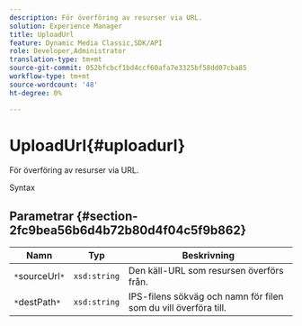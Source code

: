 ```yaml
---
description: För överföring av resurser via URL.
solution: Experience Manager
title: UploadUrl
feature: Dynamic Media Classic,SDK/API
role: Developer,Administrator
translation-type: tm+mt
source-git-commit: 052bfcbcf1bd4ccf60afa7e3325bf58dd07cba85
workflow-type: tm+mt
source-wordcount: '48'
ht-degree: 0%

---
```



# UploadUrl{#uploadurl}

För överföring av resurser via URL.

Syntax

## Parametrar {#section-2fc9bea56b6d4b72b80d4f04c5f9b862}

| Namn | Typ | Beskrivning |
|---|---|---|
| `*`sourceUrl`*` | `xsd:string` | Den käll-URL som resursen överförs från. |
| `*`destPath`*` | `xsd:string` | IPS-filens sökväg och namn för filen som du vill överföra till. |

